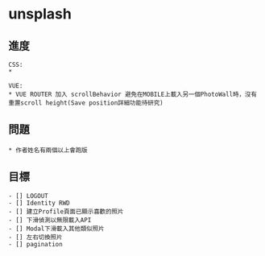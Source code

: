 # unsplash
## 進度
```
CSS: 
* 

VUE:
* VUE ROUTER 加入 scrollBehavior 避免在MOBILE上載入另一個PhotoWall時，沒有重置scroll height(Save position詳細功能待研究)
```

## 問題
```
* 作者姓名有兩個以上會跑版
```

## 目標
```
- [] LOGOUT
- [] Identity RWD
- [] 建立Profile頁面已顯示喜歡的照片
- [] 下滑偵測以無限載入API
- [] Modal下滑載入其他類似照片
- [] 左右切換照片
- [] pagination
```